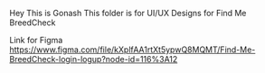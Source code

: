 Hey This is Gonash This folder is for UI/UX Designs for Find Me BreedCheck

Link for Figma
https://www.figma.com/file/kXplfAA1rtXt5ypwQ8MQMT/Find-Me-BreedCheck-login-logup?node-id=116%3A12
